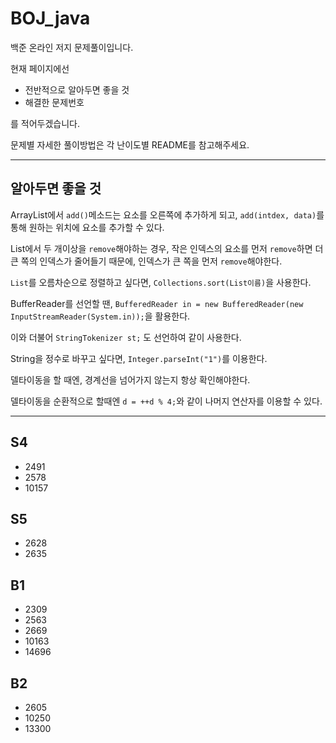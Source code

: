 # BOJ_java
백준 온라인 저지 문제풀이입니다.

현재 페이지에선
- 전반적으로 알아두면 좋을 것
- 해결한 문제번호

를 적어두겠습니다. 

문제별 자세한 풀이방법은 각 난이도별 README를 참고해주세요.

---

## 알아두면 좋을 것

ArrayList에서 `add()`메소드는 요소를 오른쪽에 추가하게 되고, `add(intdex, data)`를 통해 원하는 위치에 요소를 추가할 수 있다.

List에서 두 개이상을 `remove`해야하는 경우, 작은 인덱스의 요소를 먼저 `remove`하면 더 큰 쪽의 인덱스가 줄어들기 때문에, 인덱스가 큰 쪽을 먼저 `remove`해야한다. 

`List`를 오름차순으로 정렬하고 싶다면, `Collections.sort(List이름)`을 사용한다.

BufferReader를 선언할 땐, `BufferedReader in = new BufferedReader(new InputStreamReader(System.in));`을 활용한다.

이와 더불어 `StringTokenizer st;` 도 선언하여 같이 사용한다.

String을 정수로 바꾸고 싶다면, `Integer.parseInt("1")`를 이용한다.

델타이동을 할 때엔, 경계선을 넘어가지 않는지 항상 확인해야한다.

델타이동을 순환적으로 할때엔 `d = ++d % 4;`와 같이 나머지 연산자를 이용할 수 있다.

---

## S4
- 2491
- 2578
- 10157

## S5
- 2628
- 2635

## B1
- 2309
- 2563
- 2669
- 10163
- 14696

## B2
- 2605
- 10250
- 13300
